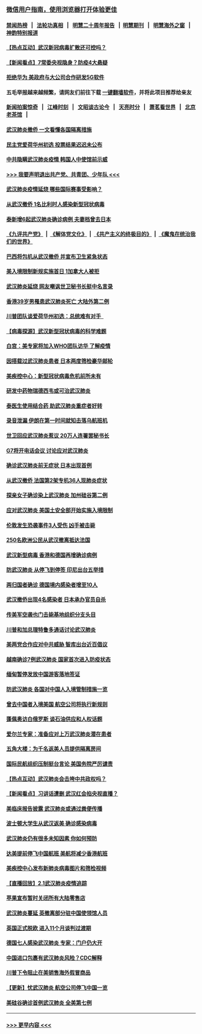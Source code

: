 ### [微信用户指南，使用浏览器打开体验更佳](https://github.com/gfw-breaker/banned-news1/blob/master/indexes/wechat-guide.md?t=0)
#### [禁闻热榜](热点新闻.md?t=0)  &nbsp;&nbsp;|&nbsp;&nbsp; [法轮功真相](https://github.com/gfw-breaker/truth/blob/master/README.md?t=0) &nbsp;&nbsp;|&nbsp;&nbsp; [明慧二十周年报告](https://github.com/gfw-breaker/mh-reports/blob/master/README.md?t=0) &nbsp;&nbsp;|&nbsp;&nbsp;[明慧期刊](https://github.com/gfw-breaker/mh-qikan) &nbsp;&nbsp;|&nbsp;&nbsp; [明慧海外之窗](https://github.com/gfw-breaker/mh-news/blob/master/README.md?t=0) &nbsp;&nbsp;|&nbsp;&nbsp; [神韵特别报道](https://github.com/gfw-breaker/mh-news/blob/master/shenyun.md?t=0)
#### [【热点互动】武汉新冠病毒扩散还可控吗？](../pages/nsc418/n11844750.md?t=02051401) 
#### [【新闻看点】7常委央视隐身？防疫4大悬疑](../pages/nsc418/n11844611.md?t=02051401) 
#### [拒绝华为 美政府与大公司合作研发5G软件](../pages/nsc418/n11844625.md?t=02051401) 
#### 五毛举报越来越频繁，请网友们前往下载 [一键翻墙软件](https://github.com/gfw-breaker/ssr-accounts)，并将此项目推荐给亲友
#### [新闻拍案惊奇](https://github.com/gfw-breaker/banned-news1/blob/master/pages/link4.md) &nbsp;&nbsp;|&nbsp;&nbsp; [江峰时刻](https://github.com/gfw-breaker/banned-news1/blob/master/pages/link4.md) &nbsp;&nbsp;|&nbsp;&nbsp; [文昭谈古论今](https://github.com/gfw-breaker/banned-news1/blob/master/pages/link4.md) &nbsp;&nbsp;|&nbsp;&nbsp; [天亮时分](https://github.com/gfw-breaker/banned-news1/blob/master/pages/link4.md) &nbsp;&nbsp;|&nbsp;&nbsp; [萧茗看世界](https://github.com/gfw-breaker/banned-news1/blob/master/pages/link4.md) &nbsp;&nbsp;|&nbsp;&nbsp; [北京老茶馆](https://github.com/gfw-breaker/banned-news1/blob/master/pages/link4.md) &nbsp;&nbsp;|&nbsp;&nbsp; 
#### [武汉肺炎撤侨 一文看懂各国隔离措施](../pages/nsc418/n11844216.md?t=02051401) 
#### [民主党爱荷华州初选 投票结果迟迟未公布](../pages/nsc418/n11844207.md?t=02051401) 
#### [中共隐瞒武汉肺炎疫情 韩国人中使馆前示威](../pages/nsc418/n11844084.md?t=02051401) 
#### [>>> 我要声明退出共产党、共青团、少年队 <<<](https://github.com/begood0513/goodnews/blob/master/quit/letter.md) 
#### [武汉肺炎疫情延烧 哪些国际赛事受影响？](../pages/nsc418/n11843958.md?t=02051401) 
#### [从武汉撤侨 1名比利时人感染新型冠状病毒](../pages/nsc418/n11843977.md?t=02051401) 
#### [泰新增6起武汉肺炎确诊病例 夫妻档曾去日本](../pages/nsc418/n11843900.md?t=02051401) 
#### [《九评共产党》](https://github.com/begood0513/9ping.md/blob/master/README.md) &nbsp;|&nbsp; [《解体党文化》](../../../../jtdwh.md/blob/master/README.md)  &nbsp;|&nbsp; [《共产主义的终极目的》](../../../../gczydzjmd.md/blob/master/README.md) &nbsp;|&nbsp; [《魔鬼在统治我们的世界》](../../../../mgztzwmdsj.md/blob/master/README.md) 
#### [巴西将包机从武汉撤侨 并宣布卫生紧急状态](../pages/nsc418/n11843418.md?t=02051401) 
#### [美入境限制新规实施首日 1加拿大人被拒](../pages/nsc418/n11843058.md?t=02051401) 
#### [武汉肺炎延烧 网友嘲讽世卫秘书长挺中名言录](../pages/nsc418/n11843056.md?t=02051401) 
#### [香港39岁男罹患武汉肺炎死亡 大陆外第二例](../pages/nsc418/n11843026.md?t=02051401) 
#### [川普团队谈爱荷华州初选：总统难有对手  ](../pages/nsc418/n11842867.md?t=02051401) 
#### [【病毒探源】武汉新型冠状病毒的科学难题](../pages/nsc418/n11842176.md?t=02051401) 
#### [白宫：美专家将加入WHO团队访华 了解疫情](../pages/nsc418/n11842198.md?t=02051401) 
#### [因搭载过武汉肺炎患者 日本两度筛检豪华邮轮](../pages/nsc418/n11842447.md?t=02051401) 
#### [美疾控中心：新型冠状病毒危机前所未有](../pages/nsc418/n11842406.md?t=02051401) 
#### [研发中药物瑞德西韦或可治武汉肺炎](../pages/nsc418/n11842100.md?t=02051401) 
#### [泰医生使用结合药 助武汉肺炎重症者好转](../pages/nsc418/n11842096.md?t=02051401) 
#### [录音泄漏 伊朗在第一时间就知击落乌航班机](../pages/nsc418/n11842002.md?t=02051401) 
#### [世卫回应武汉肺炎惹议 20万人连署罢秘书长](../pages/nsc418/n11841664.md?t=02051401) 
#### [G7将开电话会议 讨论应对武汉肺炎](../pages/nsc418/n11841658.md?t=02051401) 
#### [确诊武汉肺炎前无症状 日本出现首例](../pages/nsc418/n11841567.md?t=02051401) 
#### [从武汉撤侨 法国第2架专机36人现肺炎症状](../pages/nsc418/n11841382.md?t=02051401) 
#### [探亲女子确诊染上武汉肺炎 加州硅谷第二例](../pages/nsc418/n11839784.md?t=02051401) 
#### [应对武汉肺炎 美国土安全部开始实施入境限制](../pages/nsc418/n11839729.md?t=02051401) 
#### [伦敦发生恐袭事件3人受伤 凶手被击毙](../pages/nsc418/n11839442.md?t=02051401) 
#### [250名欧洲公民从武汉撤离抵达法国](../pages/nsc418/n11839438.md?t=02051401) 
#### [武汉新型病毒 香港和德国再增确诊病例](../pages/nsc418/n11839381.md?t=02051401) 
#### [防武汉肺炎 从停飞到停签 印尼出台五举措](../pages/nsc418/n11839282.md?t=02051401) 
#### [两归国者确诊 德国境内感染者增至10人](../pages/nsc418/n11839164.md?t=02051401) 
#### [武汉撤侨出现4名感染者 日本承办官员自杀](../pages/nsc418/n11839044.md?t=02051401) 
#### [传美军空袭也门击毙基地组织分支头目](../pages/nsc418/n11839210.md?t=02051401) 
#### [川普和加总理特鲁多通话讨论武汉肺炎](../pages/nsc418/n11839128.md?t=02051401) 
#### [美两党合作应对中共威胁 智库出台近百倡议](../pages/nsc418/n11838437.md?t=02051401) 
#### [越南确诊7例武汉肺炎 国家首次进入防疫状态](../pages/nsc418/n11838860.md?t=02051401) 
#### [缅甸暂停发放中国游客落地签证](../pages/nsc418/n11838730.md?t=02051401) 
#### [防武汉肺炎 各国对中国人入境管制措施一览](../pages/nsc418/n11838726.md?t=02051401) 
#### [曾去中国者入境美国 航空公司将执行新规则](../pages/nsc418/n11838375.md?t=02051401) 
#### [蓬佩奥访白俄罗斯 谈石油供应和人权话题](../pages/nsc418/n11838242.md?t=02051401) 
#### [爱尔兰专家：准备应对上万武汉肺炎潜在患者](../pages/nsc418/n11837978.md?t=02051401) 
#### [五角大楼：为千名返美人员提供隔离房间](../pages/nsc418/n11837831.md?t=02051401) 
#### [国际民航组织压制挺台言论 美国务院严厉谴责](../pages/nsc418/n11837791.md?t=02051401) 
#### [【热点互动】武汉肺炎会击垮中共政权吗？](../pages/nsc418/n11837779.md?t=02051401) 
#### [【新闻看点】习讲话遭删 武汉红会掐央视直播？](../pages/nsc418/n11837573.md?t=02051401) 
#### [美临床报告披露 武汉肺炎或通过粪便传播](../pages/nsc418/n11837626.md?t=02051401) 
#### [波士顿大学生从武汉返美 确诊感染病毒](../pages/nsc418/n11837580.md?t=02051401) 
#### [武汉肺炎仍有很多未知因素 你如何预防](../pages/nsc418/n11837666.md?t=02051401) 
#### [达美提前停飞中国航班 美航将减少香港航班](../pages/nsc418/n11837649.md?t=02051401) 
#### [美疾控中心发布新肺炎病毒图片和筛检视频](../pages/nsc418/n11837491.md?t=02051401) 
#### [【直播回放】2.1武汉肺炎疫情追踪](../pages/nsc418/n11837232.md?t=02051401) 
#### [苹果宣布暂时关闭所有大陆零售店](../pages/nsc418/n11837097.md?t=02051401) 
#### [武汉肺炎蔓延 英撤离部分驻中国使领馆人员](../pages/nsc418/n11837061.md?t=02051401) 
#### [英国正式脱欧 进入11个月谈判过渡期](../pages/nsc418/n11836911.md?t=02051401) 
#### [德国七人感染武汉肺炎 专家：门户仍大开](../pages/nsc418/n11836344.md?t=02051401) 
#### [中国进口包裹有武汉肺炎风险？CDC解释](../pages/nsc418/n11836321.md?t=02051401) 
#### [川普下令阻止在美销售海外假冒商品](../pages/nsc418/n11836261.md?t=02051401) 
#### [【更新】忧武汉肺炎 航空公司停飞中国一览](../pages/nsc418/n11835931.md?t=02051401) 
#### [美硅谷确诊首例武汉肺炎 全美第七例](../pages/nsc418/n11836093.md?t=02051401) 

----
#### [ >>> 更早内容 <<< ](../indexes/nsc418-earlier.md)
